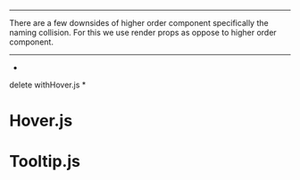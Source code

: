 ***
There are a few downsides of higher order component specifically the naming collision.
For this we use render props as oppose to higher order component.
***

*
delete withHover.js
*

# Hover.js #
<!--
import React from 'react'

export default class Hover extends React.Component {
  constructor(props) {
    super(props)

    this.state = {
      hovering: false,
    }

    this.mouseOver = this.mouseOver.bind(this)
    this.mouseOut = this.mouseOut.bind(this)
  }
  mouseOver() {
    this.setState({
      hovering: true
    })
  }
  mouseOut() {
    this.setState({
      hovering: false
    })
  }
  render () {
    return (
      <div onMouseOver={this.mouseOver} onMouseOut={this.mouseOut}>
        {this.props.children(this.state.hovering)}
      </div>
    )
  }
}
-->

# Tooltip.js #
<!--
import React from 'react'
import PropTypes from 'prop-types'
import Hover from './Hover'

const styles = {
  container: {
    position: 'relative',
    display: 'flex'
  },
  tooltip: {
    boxSizing: 'border-box',
    position: 'absolute',
    width: '160px',
    bottom: '100%',
    left: '50%',
    marginLeft: '-80px',
    borderRadius: '3px',
    backgroundColor: 'hsla(0, 0%, 20%, 0.9)',
    padding: '7px',
    marginBottom: '5px',
    color: '#fff',
    textAlign: 'center',
    fontSize: '14px',
  }
}

export default function Tooltip ({ text, children }) {
  return (
    <Hover>
      {(hovering) => (
        <div style={styles.container}>
          {hovering === true && <div style={styles.tooltip}>{text}</div>}
          {children}
        </div>
      )}
    </Hover>
  )
}

Tooltip.propTypes = {
  text: PropTypes.string.isRequired,
}
-->